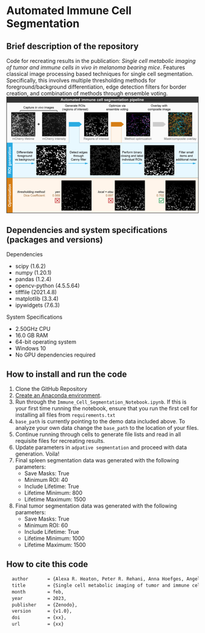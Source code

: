 # Automated Immune Cell Segmentation

## Brief description of the repository

Code for recreating results in the publication: *Single cell metabolic imaging of tumor and immune cells in vivo in melanoma bearing mice*. Features classical image processing based techniques for single cell segmentation. Specifically, this involves multiple thresholding methods for foreground/background differentiation, edge detection filters for border creation, and combination of methods through ensemble voting. 
![Overview Image](Overview_Image.png)

## Dependencies and system specifications (packages and versions)

Dependencies
* scipy (1.6.2)
* numpy (1.20.1)
* pandas (1.2.4)
* opencv-python (4.5.5.64)
* tifffile (2021.4.8)
* matplotlib (3.3.4)
* ipywidgets (7.6.3)
  
System Specifications
* 2.50GHz CPU
* 16.0 GB RAM
* 64-bit operating system
* Windows 10
* No GPU dependencies required

## How to install and run the code

1. Clone the GitHub Repository
2. [Create an Anaconda environment](https://conda.io/projects/conda/en/latest/user-guide/tasks/manage-environments.html).
3. Run through the `Immune_Cell_Segmentation_Notebook.ipynb`. If this is your first time running the notebook, ensure that you run the first cell for installing all files from `requirements.txt`
4. `base_path` is currently pointing to the demo data included above. To analyze your own data change the `base_path` to the location of your files. 
5. Continue running through cells to generate file lists and read in all requisite files for recreating results. 
6. Update parameters in `adpative segmentation` and proceed with data generation. Voila!  
7. Final spleen segmentation data was generated with the following parameters: 
    * Save Masks: True
    * Minimum ROI: 40
    * Include Lifetime: True
    * Lifetime Minimum: 800
    * Lifetime Maximum: 1500
8. Final tumor segmentation data was generated with the following parameters:
    * Save Masks: True
    * Minimum ROI: 60
    * Include Lifetime: True
    * Lifetime Minimum: 1000
    * Lifetime Maximum: 1500

## How to cite this code

```tex
  author       = {Alexa R. Heaton, Peter R. Rehani, Anna Hoefges, Angelica F. Lopez, Amy K. Erbe, Paul M. Sondel, and Melissa C. Skala},
  title        = {Single cell metabolic imaging of tumor and immune cells in vivo in melanoma bearing mice},
  month        = feb,
  year         = 2023,
  publisher    = {Zenodo},
  version      = {v1.0},
  doi          = {xx},
  url          = {xx}
```
